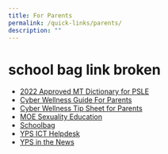 ```yaml
---
title: For Parents
permalink: /quick-links/parents/
description: ""
---
```


# school bag link broken
*   <a href="/files/list_of_dictionaries_for_examination.pdf" target="_blank">2022 Approved MT Dictionary for PSLE</a>
*   <a href="/files/Safe%20and%20Smart%20Online%20Parent%20Guide.pdf" target="_blank">Cyber Wellness Guide For Parents</a>
*   <a href="/files/Cyber%20Wellness_Tip_Sheet_for_Parents_pdf.pdf" target="_blank">Cyber Wellness Tip Sheet for Parents</a>
*   [MOE Sexuality Education](/others/moe-sexuality-education)
*   <a href="https://www.schoolbag.sg/" target="_blank">Schoolbag</a>
*   <a href="https://go.gov.sg/ypshelpdesk" target="_blank">YPS ICT Helpdesk</a>
*   [YPS in the News](/others/yps-in-the-news)